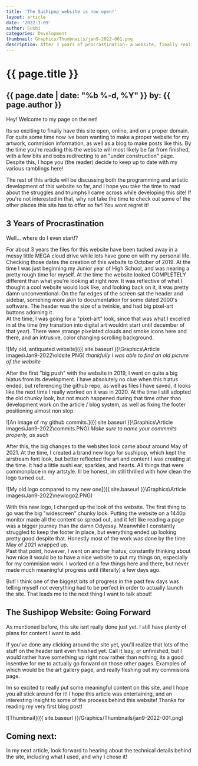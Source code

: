 ```yaml
---
title: 'The Sushipop website is now open!'
layout: article
date: '2022-1-09'
author: Sushi
categories: Development
thumbnail: Graphics/Thumbnails/jan9-2022-001.png
description: After 3 years of procrastination- a website, finally realized!
---
```


# {{ page.title }}
## **{{ page.date | date: "%b %-d, %Y" }} by: {{ page.author }}**

Hey! Welcome to my page on the net!  
           
Its so exciting to finally have this site open, online, and on a proper domain. For quite some time now ive been wanting to make a proper website for my artwork, commision information, as well as a blog to make posts like this.
By the time you're reading this the website will most likely be far from finished, with a few bits and bobs redirecting to an "under construction" page. Despite this, I hope you (the reader) decide to keep up to date with my various ramblings here!    

The rest of this article will be discussing both the programming and artistic development of this website so far, and I hope you take the time to read about the struggles and triumphs I came across while developing this site! If you're not interested in that, why not take the time to check out some of the other places this site has to offer so far! You wont regret it!  

## **3 Years of Procrastination**

Well... where do I even start!?   
    
For about 3 years the files for this website have been tucked away in a messy little MEGA cloud drive while lots have gone on with my personal life. Checking those dates the creation of this website to October of 2019. At the time I was just beginning my Junior year of High School, and was nearing a pretty rough time for myself. At the time the website looked COMPLETELY different than what you're looking at right now. It was reflective of what I thought a cool website would look like, and looking back on it, it was pretty damn unconventional. On the far edges of the screen sat the header and sidebar, somehing more akin to documentation for some dated 2000's software. The header was the size of a twinkie, and had big pixel-art buttons adorning it.    
At the time, I was going for a "pixel-art" look, since that was what I excelled in at the time (my transition into digital art wouldnt start until december of that year). There were strange pixelated clouds and smoke icons here and there, and an intrusive, color changing scrolling background.    
     
![My old, antiquated website]({{ site.baseurl }}\Graphics\Article images\Jan9-2022\oldsite.PNG) 
*thankfully I was able to find an old picture of the website*     
     
After the first "big push" with the website in 2019, I went on quite a big hiatus from its development. I have absolutely no clue when this hiatus ended, but referencing the github repo, as well as files I have saved, it looks like the next time I really worked on it was in 2020. At the time I still adopted the old chunky look, but not much happened during that time other than development work on the article / blog system, as well as fixing the footer positioning almost non stop.    
     
![An image of my github commits.]({{ site.baseurl }}\Graphics\Article images\Jan9-2022\commits.PNG) 
*Make sure to name your commmits properly, as such*     
    
After this, the big changes to the websites look came about around May of 2021. At the time, I created a brand new logo for sushipop, which kept the airstream font look, but better reflected the art and content I was creating at the time. It had a little sushi ear, sparkles, and hearts. All things that were commonplace in my artstyle. Ill be honest, im still thrilled with how clean the logo turned out.     
     
![My old logo compared to my new one]({{ site.baseurl }}\Graphics\Article images\Jan9-2022\newlogo2.PNG)   
    
With this new logo, I changed up the look of the website. The first thing to go was the big "widescreen" chunky look. Putting the website on a 1440p monitor made all the content so spread out, and it felt like reading a page was a bigger journey than the damn Odyessy. Meanwhile I constantly struggled to keep the footer in place, but everything ended up looking pretty good despite that. Honestly most of the work was done by the time May of 2021 wrapped up.    
Past that point, however, I went on another hiatus, constantly thinking about how nice it would be to have a nice website to put my things on, especially for my commision work. I worked on a few things here and there, but never made much meaningful progress until (literally) a few days ago.    
    
But! I think one of the biggest bits of progress in the past few days was telling myself not everything had to be perfect in order to actually launch the site. That leads me to the next thing I want to talk about!

## **The Sushipop Website: Going Forward**

As mentioned before, this site isnt really done just yet. I still have plenty of plans for content I want to add.    
    
If you've done any clicking around the site yet, you'll realize that lots of the stuff on the header isnt even finished yet. Call it lazy, or unfinished, but I would rather have something up right now rather than nothing, its a good insentive for me to actually go forward on those other pages. Examples of which would be the art gallery page, and really fleshing out my commisions page.    
    
Im so excited to really put some meaningful content on this site, and I hope you all stick around for it! I hope this article was entertaining, and an interesting insight to some of the process behind this website! Thanks for reading my very first blog post!

![Thumbnail]({{ site.baseurl }}/Graphics/Thumbnails/jan9-2022-001.png)   

## **Coming next:**

In my next article, look forward to hearing about the technical details behind the site, including what I used, and why I chose it!